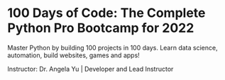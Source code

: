 # 100 Days of Code: The Complete Python Pro Bootcamp for 2022
Master Python by building 100 projects in 100 days. Learn data science, automation, build websites, games and apps!

Instructor: Dr. Angela Yu | Developer and Lead Instructor
